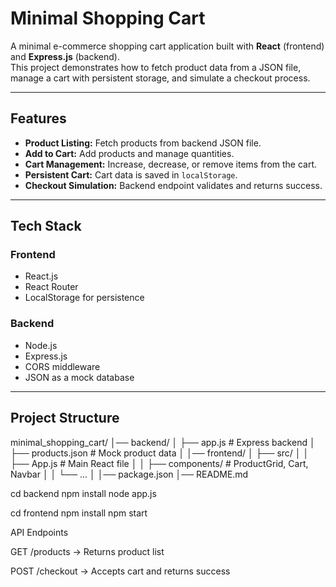#  Minimal Shopping Cart

A minimal e-commerce shopping cart application built with **React** (frontend) and **Express.js** (backend).  
This project demonstrates how to fetch product data from a JSON file, manage a cart with persistent storage, and simulate a checkout process.

---

##  Features
- **Product Listing:** Fetch products from backend JSON file.
- **Add to Cart:** Add products and manage quantities.
- **Cart Management:** Increase, decrease, or remove items from the cart.
- **Persistent Cart:** Cart data is saved in `localStorage`.
- **Checkout Simulation:** Backend endpoint validates and returns success.

---

##  Tech Stack
### Frontend
- React.js
- React Router
- LocalStorage for persistence

### Backend
- Node.js
- Express.js
- CORS middleware
- JSON as a mock database

---

##  Project Structure

minimal_shopping_cart/
│── backend/
│ ├── app.js # Express backend
│ ├── products.json # Mock product data
│
│── frontend/
│ ├── src/
│ │ ├── App.js # Main React file
│ │ ├── components/ # ProductGrid, Cart, Navbar
│ │ └── ...
│
│── package.json
│── README.md

cd backend
npm install
node app.js


cd frontend
npm install
npm start


 API Endpoints

GET /products → Returns product list

POST /checkout → Accepts cart and returns success
